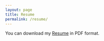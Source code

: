 ```yaml
---
layout: page
title: Resume
permalink: /resume/
---
```


You can download my [Resume](http://www.rafikmatta.com/resume.pdf) in PDF format.
